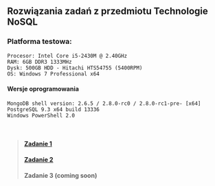 ﻿## Rozwiązania zadań z przedmiotu <b>Technologie NoSQL</b>

### Platforma testowa:
    Procesor: Intel Core i5-2430M @ 2.40GHz
    RAM: 6GB DDR3 1333MHz
    Dysk: 500GB HDD - Hitachi HTS54755 (5400RPM)
	OS: Windows 7 Professional x64
#### Wersje oprogramowania
    MongoDB shell version: 2.6.5 / 2.8.0-rc0 / 2.8.0-rc1-pre- [x64]
    PostgreSQL 9.3 x64 build 13336
	Windows PowerShell 2.0

<br />
	
> #### [Zadanie 1](./solutions/exercise1.md)
> #### [Zadanie 2](./solutions/exercise2.md)
> #### Zadanie 3 (coming soon)
